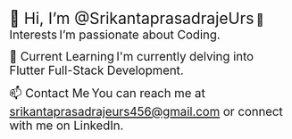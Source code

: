 <span style="font-size: 2em;">👋 Hi, I’m @SrikantaprasadrajeUrs</span>
<span style="font-size: 1.5em;">👀 Interests</span>
<span style="font-size: 1.5em;">I’m passionate about Coding.</span>

<span style="font-size: 1.5em;">🌱 Current Learning</span>
<span style="font-size: 1.5em;">I'm currently delving into Flutter Full-Stack Development.</span>

<span style="font-size: 1.5em;">📫 Contact Me</span>
<span style="font-size: 1.5em;">You can reach me at srikantaprasadrajeurs456@gmail.com or connect with me on LinkedIn.</span>

